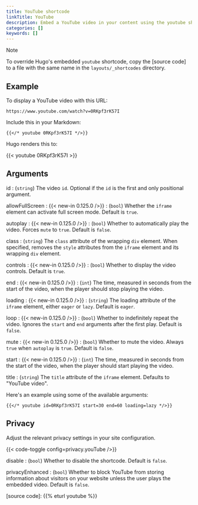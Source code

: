 ```yaml
---
title: YouTube shortcode
linkTitle: YouTube
description: Embed a YouTube video in your content using the youtube shortcode.
categories: []
keywords: []
---
```


> [!note]
> To override Hugo's embedded `youtube` shortcode, copy the [source code] to a file with the same name in the `layouts/_shortcodes` directory.

## Example

To display a YouTube video with this URL:

```text
https://www.youtube.com/watch?v=0RKpf3rK57I
```

Include this in your Markdown:

```texts
{{</* youtube 0RKpf3rK57I */>}}
```

Hugo renders this to:

{{< youtube 0RKpf3rK57I >}}

## Arguments

id
: (`string`) The video `id`. Optional if the `id` is the first and only positional argument.

allowFullScreen
: {{< new-in 0.125.0 />}}
: (`bool`) Whether the `iframe` element can activate full screen mode. Default is `true`.

autoplay
: {{< new-in 0.125.0 />}}
: (`bool`) Whether to automatically play the video. Forces `mute` to `true`. Default is `false`.

class
: (`string`) The `class` attribute of the wrapping `div` element. When specified, removes the `style` attributes from the `iframe` element and its wrapping `div` element.

controls
: {{< new-in 0.125.0 />}}
: (`bool`) Whether to display the video controls. Default is `true`.

end
: {{< new-in 0.125.0 />}}
: (`int`) The time, measured in seconds from the start of the video, when the player should stop playing the video.

loading
: {{< new-in 0.125.0 />}}
: (`string`) The loading attribute of the `iframe` element, either `eager` or `lazy`. Default is `eager`.

loop
: {{< new-in 0.125.0 />}}
: (`bool`) Whether to indefinitely repeat the video. Ignores the `start` and `end` arguments after the first play. Default is `false`.

mute
: {{< new-in 0.125.0 />}}
: (`bool`) Whether to mute the video. Always `true` when `autoplay` is `true`. Default is `false`.

start
: {{< new-in 0.125.0 />}}
: (`int`) The time, measured in seconds from the start of the video, when the player should start playing the video.

title
: (`string`) The `title` attribute of the `iframe` element. Defaults to "YouTube video".

Here's an example using some of the available arguments:

```text
{{</* youtube id=0RKpf3rK57I start=30 end=60 loading=lazy */>}}
```

## Privacy

Adjust the relevant privacy settings in your site configuration.

{{< code-toggle config=privacy.youTube />}}

disable
: (`bool`) Whether to disable the shortcode. Default is `false`.

privacyEnhanced
: (`bool`) Whether to block YouTube from storing information about visitors on your website unless the user plays the embedded video. Default is `false`.

[source code]: {{% eturl youtube %}}
